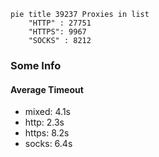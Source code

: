 
```mermaid
pie title 39237 Proxies in list
    "HTTP" : 27751
    "HTTPS": 9967
    "SOCKS" : 8212
```

### Some Info
#### Average Timeout

- mixed: 4.1s
- http: 2.3s
- https: 8.2s
- socks: 6.4s